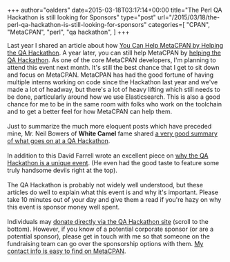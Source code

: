 +++
author="oalders"
date=2015-03-18T03:17:14+00:00
title="The Perl QA Hackathon is still looking for Sponsors"
type="post"
url="/2015/03/18/the-perl-qa-hackathon-is-still-looking-for-sponsors"
categories=[
  "CPAN",
  "MetaCPAN",
  "perl",
  "qa hackathon",
]
+++

Last year I shared an article about how [You Can Help MetaCPAN by
Helping the QA
Hackathon](http://blogs.perl.org/users/olaf_alders/2014/03/you-can-help-metacpan-by-helping-the-qa-hackathon.html).
A year later, you can still help MetaCPAN by [helping the QA
Hackathon](http://act.qa-hackathon.org/qa2015/sponsors.html). As one of
the core MetaCPAN developers, I\'m planning to attend this event next
month. It\'s still the best chance that I get to sit down and focus on
MetaCPAN. MetaCPAN has had the good fortune of having multiple interns
working on code since the Hackathon last year and we\'ve made a lot of
headway, but there\'s a lot of heavy lifting which still needs to be
done, particularly around how we use Elasticsearch. This is also a good
chance for me to be in the same room with folks who work on the
toolchain and to get a better feel for how MetaCPAN can help them.\
\
Just to summarize the much more eloquent posts which have preceded mine,
Mr. Neil Bowers of **White Camel** fame shared [a very good summary of
what goes on at a QA
Hackathon](http://blogs.perl.org/users/neilb/2015/01/the-perl-qa-hackathon-2015.html).\
\
In addition to this David Farrell wrote an excellent piece on [why the
QA Hackathon is a unique
event](http://perltricks.com/article/147/2015/1/28/Support-the-2015-QA-Hackathon).
(He even had the good taste to feature some truly handsome devils right
at the top).\
\
The QA Hackathon is probably not widely well understood, but these
articles do well to explain what this event is and why it\'s important.
Please take 10 minutes out of your day and give them a read if you\'re
hazy on why this event is sponsor money well spent.\
\
Individuals may [donate directly via the QA Hackathon
site](http://act.qa-hackathon.org/qa2015/donate.html) (scroll to the
bottom). However, if you know of a potential corporate sponsor (or are a
potential sponsor), please get in touch with me so that someone on the
fundraising team can go over the sponsorship options with them. [My
contact info is easy to find on
MetaCPAN](https://metacpan.org/author/OALDERS).

